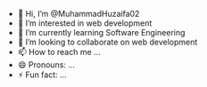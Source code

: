 - 👋 Hi, I’m @MuhammadHuzaifa02
- 👀 I’m interested in web development
- 🌱 I’m currently learning Software Engineering
- 💞️ I’m looking to collaborate on web development
- 📫 How to reach me ...
- 😄 Pronouns: ...
- ⚡ Fun fact: ...

<!---
MuhammadHuzaifa02/MuhammadHuzaifa02 is a ✨ special ✨ repository because its `README.md` (this file) appears on your GitHub profile.
You can click the Preview link to take a look at your changes.
--->
